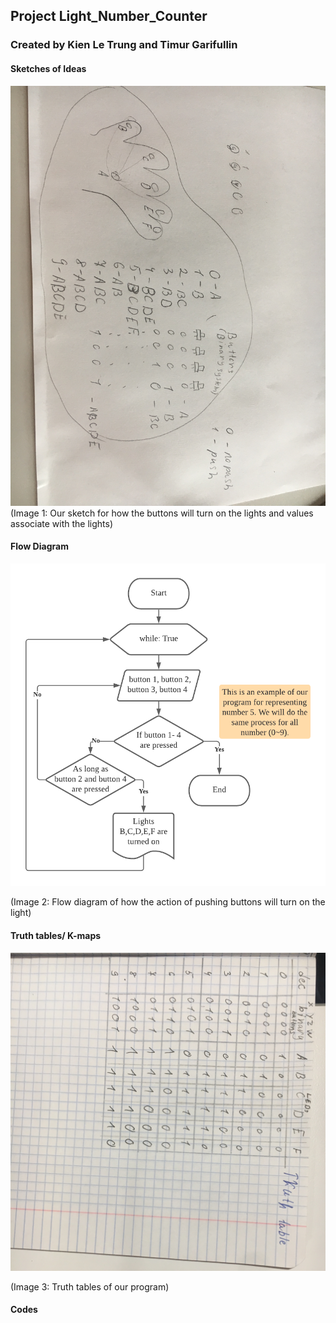 ## Project Light_Number_Counter
### Created by Kien Le Trung and Timur Garifullin

#### Sketches of Ideas
![](https://github.com/BrightChanges/Unit-2/blob/main/IMG_3803.JPG)
(Image 1: Our sketch for how the buttons will turn on the lights and values associate with the lights)

#### Flow Diagram
![](https://github.com/BrightChanges/Unit-2/blob/main/Project%20Light_Number_Counter_Kien%20and%20Timur.png)

(Image 2: Flow diagram of how the action of pushing buttons will turn on the light)

#### Truth tables/ K-maps
![](https://github.com/BrightChanges/Unit-2/blob/main/IMG_3807.jpg)

(Image 3: Truth tables of our program)


#### Codes



